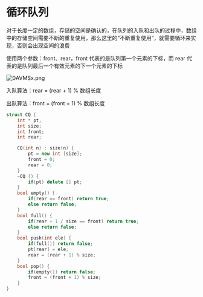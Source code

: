 # 循环队列

对于长度一定的数组，存储的空间是确认的，在队列的入队和出队的过程中，数组中的存储空间需要不断的重复使用，那么这里的“不断重复使用”，就需要循环来实现，否则会出现空间的浪费

使用两个参数：front、rear，front 代表的是队列第一个元素的下标，而 rear 代表的是队列最后一个有效元素的下一个元素的下标

![0AVMSx.png](https://s1.ax1x.com/2020/09/27/0AVMSx.png)

入队算法：rear = (rear + 1) % 数组长度

出队算法：front = (front + 1) % 数组长度

```cpp
struct CQ {
    int * pt;
    int size;
    int front;
    int rear;

    CQ(int n) : size(n) {
        pt = new int [size];
        front = 0;
        rear = 0;
    }
    ~CQ () {
        if(pt) delete [] pt;
    }
    bool empty() {
        if(rear == front) return true;
        else return false;
    }
    bool full() {
        if(rear + 1 / size == front) return true;
        else return false;
    }
    bool push(int ele) {
        if(full()) return false;
        pt[rear] = ele;
        rear = (rear + 1) % size;
    }
    bool pop() {
        if(empty()) return false;
        front = (front + 1) % size;
    }
}
```